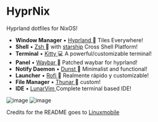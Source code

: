 # HyprNix
Hyprland dotfiles for NixOS!
* **Window Manager** • [Hyprland ](https://github.com/hyprwm/Hyprland)🎨 Tiles Everywhere!
* **Shell** • [Zsh ](https://www.zsh.org) 🐚 with [starship](https://github.com/starship/starship) Cross Shell Platform!
* **Terminal** • [Kitty ](https://github.com/kovidgoyal/kitty) 💻 A powerful/customizable terminal!
* **Panel** • [Waybar ](https://github.com/hyprwm/hyprland)🍧 Patched waybar for hyprland!
* **Notify Daemon** • [Dunst ](https://github.com/dunst-project/dunst) 🍃 Minimalist and functional!
* **Launcher** • [Rofi ](https://github.com/davatorium/rofi) 🚀 Realmente rápido y customizable!
* **File Manager** • [Thunar ](https://github.com/xfce-mirror/thunar)🔖 custom!
* **IDE** • [LunarVim ](https://www.lunarvim.org/) Complete terminal based IDE!

![image](https://media.discordapp.net/attachments/541443469642563585/1093210847008006144/image.png?width=1164&height=655)
![image](https://user-images.githubusercontent.com/98139059/218005249-77f73f1f-a6c9-427e-ba16-54e6b50659f4.png)

Credits for the README goes to [Linuxmobile](https://github.com/linuxmobile/hyprland-dots)

